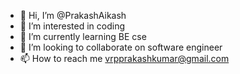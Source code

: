 - 👋 Hi, I’m @PrakashAikash
- 👀 I’m interested in coding
- 🌱 I’m currently learning BE cse
- 💞️ I’m looking to collaborate on software engineer
- 📫 How to reach me vrpprakashkumar@gmail.com

<!---
PrakashAikash/PrakashAikash is a ✨ special ✨ repository because its `README.md` (this file) appears on your GitHub profile.
You can click the Preview link to take a look at your changes.
--->
